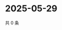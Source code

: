 # 2025-05-29

共 0 条

<!-- BEGIN ZHIHUVIDEO -->
<!-- 最后更新时间 Thu May 29 2025 07:11:10 GMT+0800 (China Standard Time) -->

<!-- END ZHIHUVIDEO -->
